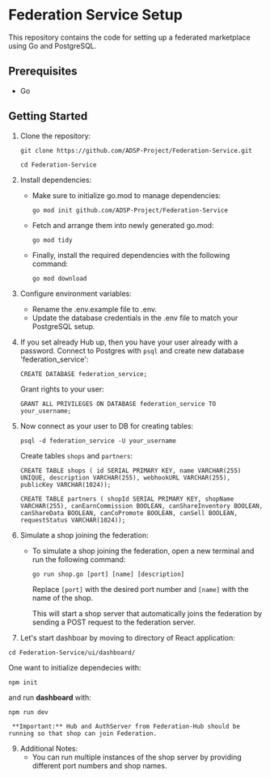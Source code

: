 # Federation Service Setup

This repository contains the code for setting up a federated marketplace using Go and PostgreSQL.

## Prerequisites

- Go

## Getting Started

1. Clone the repository:

   `git clone https://github.com/ADSP-Project/Federation-Service.git`

   `cd Federation-Service`

2. Install dependencies:

   - Make sure to initialize go.mod to manage dependencies:
   
      `go mod init github.com/ADSP-Project/Federation-Service`

   - Fetch and arrange them into newly generated go.mod:
   
      `go mod tidy`

   - Finally, install the required dependencies with the following command:
   
      `go mod download`


3. Configure environment variables:

   - Rename the .env.example file to .env.
   - Update the database credentials in the .env file to match your PostgreSQL setup.

4. If you set already Hub up, then you have your user already with a password. Connect to Postgres with `psql` and create new database 'federation_service':

      `CREATE DATABASE federation_service;`
   
   Grant rights to your user:

      `GRANT ALL PRIVILEGES ON DATABASE federation_service TO your_username;`

5. Now connect as your user to DB for creating tables:
   
      `psql -d federation_service -U your_username`

   Create tables `shops` and `partners`:

      `CREATE TABLE shops ( id SERIAL PRIMARY KEY, name VARCHAR(255) UNIQUE, description VARCHAR(255), webhookURL VARCHAR(255), publicKey VARCHAR(1024));`

      `CREATE TABLE partners ( shopId SERIAL PRIMARY KEY, shopName VARCHAR(255), canEarnCommission BOOLEAN, canShareInventory BOOLEAN, canShareData BOOLEAN, canCoPromote BOOLEAN, canSell BOOLEAN, requestStatus VARCHAR(1024));`

6. Simulate a shop joining the federation:
   - To simulate a shop joining the federation, open a new terminal and run the following command:

     `go run shop.go [port] [name] [description]`

     Replace `[port]` with the desired port number and `[name]` with the name of the shop.

     This will start a shop server that automatically joins the federation by sending a POST request to the federation server.
     
7. Let's start dashboar by moving to directory of React application:
```
cd Federation-Service/ui/dashboard/
```   
One want to initialize dependecies with:
```
npm init
```
and run **dashboard** with:
```
npm run dev
```

     **Important:** Hub and AuthServer from Federation-Hub should be running so that shop can join Federation.

9. Additional Notes:
   - You can run multiple instances of the shop server by providing different port numbers and shop names.
